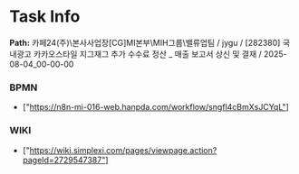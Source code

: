 # Task Info

**Path:** 카페24(주)\본사사업장\[CG]MI본부\MIH그룹\밸류업팀 / jygu / [282380] 국내광고 카카오스타일 지그재그 추가 수수료 정산 _ 매출 보고서 상신 및 결재 / 2025-08-04_00-00-00

### BPMN
- ["https://n8n-mi-016-web.hanpda.com/workflow/sngfl4cBmXsJCYqL"]

### WIKI
- ["https://wiki.simplexi.com/pages/viewpage.action?pageId=2729547387"]

